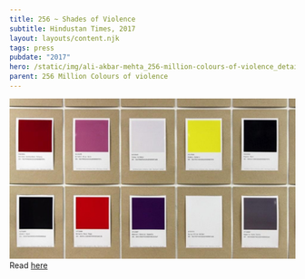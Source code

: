 ```yaml
---
title: 256 ~ Shades of Violence
subtitle: Hindustan Times, 2017
layout: layouts/content.njk
tags: press
pubdate: "2017"
hero: /static/img/ali-akbar-mehta_256-million-colours-of-violence_detail_third-space-helsinki_2016.jpg
parent: 256 Million Colours of violence
---
```

![](/static/img/hindustan-times_256millcov_02.jpg)
Read [here](https://www.hindustantimes.com/art-and-culture/an-art-project-explores-the-association-between-colours-and-violence/story-LPrlyH49KN9d2zjDwjlImO.html)
